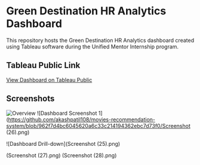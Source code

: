 
# Green Destination HR Analytics Dashboard

This repository hosts the Green Destination HR Analytics dashboard created using Tableau software during the Unified Mentor Internship program.

## Tableau Public Link
[View Dashboard on Tableau Public](https://public.tableau.com/app/profile/akash.patil7337/viz/GreenDestinationHRAnalytics_17138755928410/Page1)

## Screenshots

![ Overview]()
![Dashboard Screenshot 1](https://github.com/akashpatil108/movies-recommendation-system/blob/962f7d4bc6045620a6c33c214194362ebc7d73f0/Screenshot (26).png)

![Dashboard Drill-down](Screenshot (25).png)

(Screenshot (27).png)
(Screenshot (28).png)
